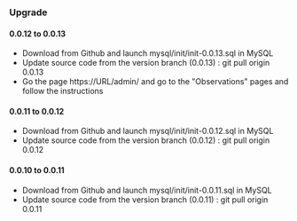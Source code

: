 ### Upgrade

#### 0.0.12 to 0.0.13

* Download from Github and launch mysql/init/init-0.0.13.sql in MySQL
* Update source code from the version branch (0.0.13) : git pull origin 0.0.13
* Go the page https://URL/admin/ and go to the "Observations" pages and follow the instructions

#### 0.0.11 to 0.0.12

* Download from Github and launch mysql/init/init-0.0.12.sql in MySQL
* Update source code from the version branch (0.0.12) : git pull origin 0.0.12

#### 0.0.10 to 0.0.11 

* Download from Github and launch mysql/init/init-0.0.11.sql in MySQL
* Update source code from the version branch (0.0.11) : git pull origin 0.0.11


